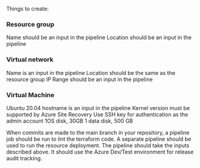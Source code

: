Things to create:

### Resource group
Name should be an input in the pipeline
Location should be an input in the pipeline

### Virtual network
Name is an input in the pipeline
Location should be the same as the resource group
IP Range should be an input in the pipeline

### Virtual Machine
Ubuntu 20.04
hostname is an input in the pipeline
Kernel version must be supported by Azure Site Recovery
Use SSH key for authentication as the admin account
1OS disk, 30GB
1 data disk, 500 GB

When commits are made to the main branch in your repository, a pipeline job should be run to lint the terraform code.
A separate pipeline should be used to run the resource deployment. The pipeline should take the inputs described above. It should use the Azure Dev/Test environment for release audit tracking.
